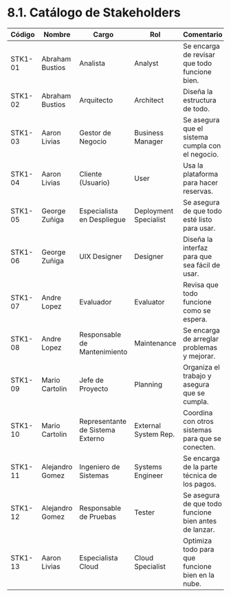 # 8.1. Catálogo de Stakeholders


| Código | Nombre | Cargo | Rol | Comentario |
|---------------------|----------|---------------------|-----------|---------|
| STK1-01 |	Abraham Bustios |	Analista |	Analyst | Se encarga de revisar que todo funcione bien. |
| STK1-02 |	Abraham Bustios |	Arquitecto | Architect | Diseña la estructura de todo. |
| STK1-03 |	Aaron Livias |	Gestor de Negocio | Business Manager | Se asegura que el sistema cumpla con el negocio. |
| STK1-04 |	Aaron Livias |	Cliente (Usuario) |	User | Usa la plataforma para hacer reservas. |
| STK1-05 |	George Zuñiga |	Especialista en Despliegue | Deployment Specialist | Se asegura de que todo esté listo para usar. |
| STK1-06 |	George Zuñiga |	UIX Designer |	Designer | Diseña la interfaz para que sea fácil de usar. |
| STK1-07 |	Andre Lopez |	Evaluador | Evaluator | Revisa que todo funcione como se espera. |
| STK1-08 |	Andre Lopez |	Responsable de Mantenimiento |	Maintenance | Se encarga de arreglar problemas y mejorar. |
| STK1-09 |	Mario Cartolin |	Jefe de Proyecto | Planning | Organiza el trabajo y asegura que se cumpla. |
| STK1-10 |	Mario Cartolin |	Representante de Sistema Externo |	External System Rep. | Coordina con otros sistemas para que se conecten. |
| STK1-11 |	Alejandro Gomez |	Ingeniero de Sistemas | Systems Engineer | Se encarga de la parte técnica de los pagos. |
| STK1-12 |	Alejandro Gomez |	Responsable de Pruebas |	Tester | Se asegura de que todo funcione bien antes de lanzar. |
| STK1-13 |	Aaron Livias |	Especialista Cloud | Cloud Specialist | Optimiza todo para que funcione bien en la nube. |
